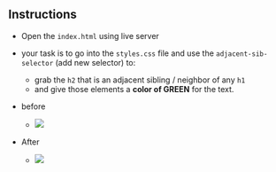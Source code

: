 ## Instructions
- Open the `index.html` using live server
- your task is to go into the `styles.css` file and use the `adjacent-sib-selector` (add new selector) to:
  - grab the `h2` that is an adjacent sibling / neighbor of any `h1`
  - and give those elements a **color of GREEN** for the text.

- before 
  - ![](https://i.imgur.com/fN78SZV.png)

- After
  - ![](https://i.imgur.com/lJ0OPqU.png)
